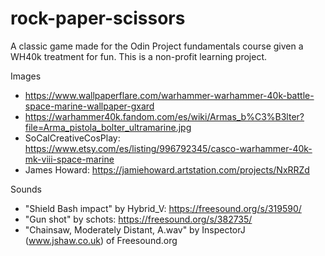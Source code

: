 # rock-paper-scissors
A classic game made for the Odin Project fundamentals course given a WH40k treatment for fun.
This is a non-profit learning project.


Images
- https://www.wallpaperflare.com/warhammer-warhammer-40k-battle-space-marine-wallpaper-gxard
- https://warhammer40k.fandom.com/es/wiki/Armas_b%C3%B3lter?file=Arma_pistola_bolter_ultramarine.jpg
- SoCalCreativeCosPlay: https://www.etsy.com/es/listing/996792345/casco-warhammer-40k-mk-viii-space-marine
- James Howard: https://jamiehoward.artstation.com/projects/NxRRZd


Sounds
- "Shield Bash impact" by Hybrid_V: https://freesound.org/s/319590/
- "Gun shot" by schots: https://freesound.org/s/382735/
- "Chainsaw, Moderately Distant, A.wav" by InspectorJ (www.jshaw.co.uk) of Freesound.org